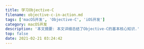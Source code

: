 ```yaml
---
title: 学习Objective-C
filename: objective-c-in-action.md
tags: ['macOS开发', 'Objective-C', 'iOS开发']
category: macOS开发
description: '本文摘要: 本文详细总结了Objective-C的基本核心知识.'
top: false
date: 2021-02-21 03:24:42
---
```

